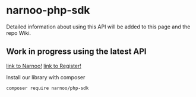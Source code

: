 # narnoo-php-sdk

Detailed information about using this API will be added to this page and the repo Wiki.

## Work in progress using the latest API
[link to Narnoo!](https://www.narnoo.com)
[link to Register!](https://app.narnoo.com/register)

Install our library with composer
```
composer require narnoo/php-sdk
```